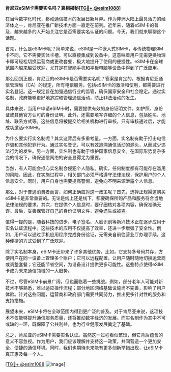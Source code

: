 **肯尼亚eSIM卡需要实名吗？真相揭秘[[TG💪+ @esim1088](https://t.me/s/esim1088)]**

在当今数字化时代，移动通信技术的发展日新月异。作为非洲大陆上最具活力的经济体之一，肯尼亚在推广新技术方面一直走在前列。近年来，随着eSIM卡的普及，越来越多的人开始关注它是否需要实名认证的问题。今天，我们就来聊聊这个话题。

首先，什么是eSIM卡呢？简单来说，eSIM是一种嵌入式SIM卡，与传统物理SIM卡不同，它不需要实体卡槽，可以直接集成到设备中。这意味着用户无需更换物理卡即可轻松切换运营商或更改套餐，极大地提升了使用的便捷性。eSIM卡在全球范围内越来越受欢迎，尤其是在智能手机和平板电脑等设备中得到了广泛应用。

那么回到正题，肯尼亚的eSIM卡是否需要实名呢？答案是肯定的。根据肯尼亚通信管理局（CA）的规定，所有电信服务，包括eSIM卡的激活和使用，都需要进行实名登记。这一规定旨在加强通信行业的监管，确保国家安全和社会稳定。通过实名制，政府能够更好地追踪和管理通信活动，防止非法活动的发生。

具体来说，当用户申请eSIM卡时，需要提供有效的身份证明文件，如护照、身份证或其他官方认可的身份证明。此外，还需要填写详细的个人信息，包括姓名、地址、联系方式等。这些信息将被提交给相关机构进行审核，只有审核通过后，才能成功激活eSIM卡。

为什么要实行实名制呢？其实这背后有多重考量。一方面，实名制有助于打击电信诈骗和其他犯罪行为。通过实名登记，可以有效追溯通信活动的源头，从而减少违法行为的发生。另一方面，实名制也有助于维护国家信息安全。在国际形势复杂多变的情况下，确保通信网络的安全显得尤为重要。

当然，有人可能会担心实名制会侵犯个人隐私。确实，任何制度都有可能存在滥用的风险。因此，在实施过程中，相关部门必须严格遵守法律法规，保护用户的个人信息安全。同时，用户自身也需要提高警惕，避免向不明来源泄露个人信息。

那么，对于普通消费者而言，如何正确应对这一政策呢？首先，选择正规渠道购买eSIM卡是非常重要的。无论是线上还是线下，都要确保所购产品和服务符合当地法律法规的要求。其次，在提供个人信息时，要仔细核对各项内容，确保准确无误。最后，妥善保管好自己的身份证明文件，避免遗失或被盗。

值得一提的是，随着科技的进步，电子签名、人脸识别等新兴技术正在逐步应用于实名认证流程中。这些技术的应用不仅提高了效率，还进一步增强了安全性。例如，用户可以通过手机应用程序完成身份验证，无需亲自前往营业厅办理手续。这种便捷的方式受到了广泛欢迎。

除了实名制本身，eSIM卡还带来了许多其他优势。比如，它支持多号码共存，方便用户在同一设备上管理多个账户；它可以远程配置，让用户随时随地切换运营商或调整套餐；它还能节省空间，为设备设计提供更多可能性。这些特点使得eSIM卡成为未来通信领域的一大趋势。

不过，尽管eSIM卡前景广阔，但也面临着一些挑战。例如，部分老年人可能对新技术不够熟悉，难以适应操作流程；部分地区网络基础设施尚不完善，影响了用户体验。针对这些问题，运营商和政府部门需要共同努力，推出更多针对性的服务和支持措施。

展望未来，eSIM卡将在全球范围内得到更广泛的普及。对于肯尼亚来说，这项技术不仅能够提升通信服务质量，还将推动数字经济的发展。而实名制作为其中不可或缺的一环，既保障了公共利益，也为行业健康发展奠定了基础。

总之，肯尼亚的eSIM卡需要实名认证。虽然这一过程看似繁琐，但它背后蕴含的意义不容忽视。作为用户，我们应该理解并支持这一政策，共同营造一个更加安全、便捷的通信环境。同时，我们也期待未来能有更多创新举措出现，让eSIM卡真正惠及每一个人。

[[TG💪+ @esim1088](https://t.me/s/esim1088) ![Image](https://i.postimg.cc/4NQfJmqS/Snipaste-2025-05-13-00-14-12.png)]
